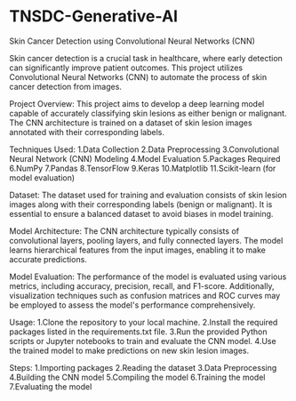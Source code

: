# TNSDC-Generative-AI
Skin Cancer Detection using Convolutional Neural Networks (CNN)

Skin cancer detection is a crucial task in healthcare, where early detection can significantly improve patient outcomes. This project utilizes Convolutional Neural Networks (CNN) to automate the process of skin cancer detection from images.
                          

Project Overview:
          This project aims to develop a deep learning model capable of accurately classifying skin lesions as either benign or malignant. The CNN architecture is trained on a dataset of skin lesion images annotated with their corresponding labels.
          

Techniques Used:
   1.Data Collection
   2.Data Preprocessing
   3.Convolutional Neural Network (CNN) Modeling
   4.Model Evaluation
   5.Packages Required
   6.NumPy
   7.Pandas
   8.TensorFlow
   9.Keras
  10.Matplotlib
  11.Scikit-learn (for model evaluation)

  
Dataset:
      The dataset used for training and evaluation consists of skin lesion images along with their corresponding labels (benign or malignant). It is essential to ensure a balanced dataset to avoid biases in model training.
      

Model Architecture:
      The CNN architecture typically consists of convolutional layers, pooling layers, and fully connected layers. The model learns hierarchical features from the input images, enabling it to make accurate predictions.
      

Model Evaluation:
      The performance of the model is evaluated using various metrics, including accuracy, precision, recall, and F1-score. Additionally, visualization techniques such as confusion matrices and ROC curves may be employed to assess the model's performance comprehensively.
      

Usage:
      1.Clone the repository to your local machine.
      2.Install the required packages listed in the requirements.txt file.
      3.Run the provided Python scripts or Jupyter notebooks to train and evaluate the CNN model.
      4.Use the trained model to make predictions on new skin lesion images.

      
Steps:
      1.Importing packages
      2.Reading the dataset
      3.Data Preprocessing 
      4.Building the CNN model
      5.Compiling the model
      6.Training the model
      7.Evaluating the model
